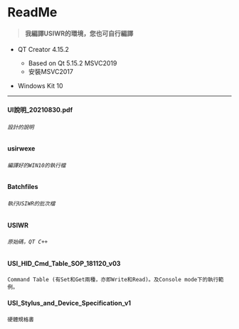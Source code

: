 # ReadMe

> #### 我編譯USIWR的環境，您也可自行編譯

- QT Creator 4.15.2

  - Based on Qt 5.15.2 MSVC2019
  - 安裝MSVC2017

- Windows Kit 10


---

#### UI說明_20210830.pdf

###### `設計的說明`



#### usirwexe

###### 		`編譯好的WIN10的執行檔`



#### Batchfiles

###### 		`執行USIWR的批次檔`



#### USIWR

###### 		`原始碼，QT C++`



#### **USI_HID_Cmd_Table_SOP_181120_v03**

`Command Table (有Set和Get兩種，亦即Write和Read)。及Console mode下的執行範例。`



#### USI_Stylus_and_Device_Specification_v1

`硬體規格書`


